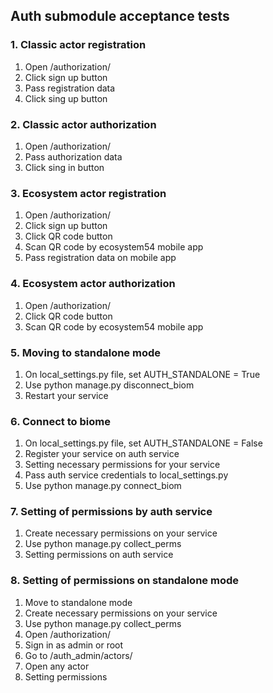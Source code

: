 ## Auth submodule acceptance tests
### 1. Classic actor registration
1. Open /authorization/
2. Click sign up button 
3. Pass registration data
4. Click sing up button

### 2. Classic actor authorization
1. Open /authorization/
2. Pass authorization data
3. Click sing in button

### 3. Ecosystem actor registration
1. Open /authorization/
2. Click sign up button 
3. Click QR code button
4. Scan QR code by ecosystem54 mobile app
5. Pass registration data on mobile app

### 4. Ecosystem actor authorization
1. Open /authorization/
2. Click QR code button 
3. Scan QR code by ecosystem54 mobile app

### 5. Moving to standalone mode
1. On local_settings.py file, set AUTH_STANDALONE = True
2. Use python manage.py disconnect_biom
3. Restart your service

### 6. Connect to biome
1. On local_settings.py file, set AUTH_STANDALONE = False
2. Register your service on auth service
3. Setting necessary permissions for your service
4. Pass auth service credentials to local_settings.py
5. Use python manage.py connect_biom

### 7. Setting of permissions by auth service
1. Create necessary permissions on your service
2. Use python manage.py collect_perms
3. Setting permissions on auth service

### 8. Setting of permissions on standalone mode
1. Move to standalone mode
2. Create necessary permissions on your service
3. Use python manage.py collect_perms
4. Open /authorization/
5. Sign in as admin or root
6. Go to /auth_admin/actors/
7. Open any actor
8. Setting permissions
